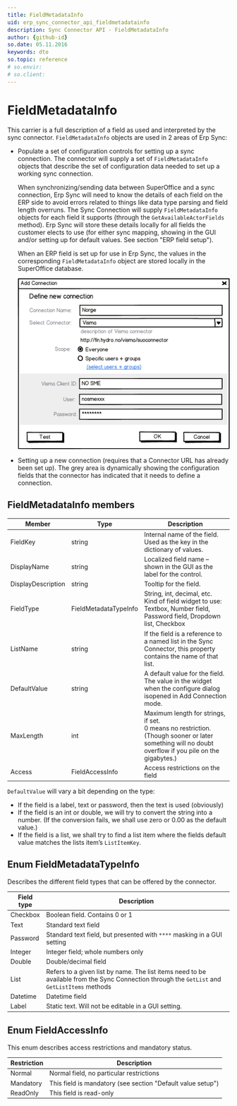 ```yaml
---
title: FieldMetadataInfo
uid: erp_sync_connector_api_fieldmetadatainfo
description: Sync Connector API - FieldMetadataInfo
author: {github-id}
so.date: 05.11.2016
keywords: dto
so.topic: reference
# so.envir:
# so.client:
---
```


# FieldMetadataInfo

This carrier is a full description of a field as used and interpreted by the sync connector. `FieldMetadataInfo` objects are used in 2 areas of Erp Sync:

* Populate a set of configuration controls for setting up a sync connection. The connector will supply a set of `FieldMetadataInfo` objects that describe the set of configuration data needed to set up a working sync connection.

  When synchronizing/sending data between SuperOffice and a sync connection, Erp Sync will need to know the details of each field on the ERP side to avoid errors related to things like data type parsing and field length overruns. The Sync Connection will supply `FieldMetadataInfo` objects for each field it supports (through the `GetAvailableActorFields` method). Erp Sync will store these details locally for all fields the customer elects to use (for either sync mapping, showing in the GUI and/or setting up for default values. See section "ERP field setup").

  When an ERP field is set up for use in Erp Sync, the values in the corresponding `FieldMetadataInfo` object are stored locally in the SuperOffice database.

  ![ALT][img1]

* Setting up a new connection (requires that a Connector URL has already been set up). The grey area is dynamically showing the configuration fields that the connector has indicated that it needs to define a connection.

## FieldMetadataInfo members

| Member | Type | Description |
|---|---|---|
| FieldKey | string | Internal name of the field. Used as the key in the dictionary of values. |
| DisplayName | string | Localized field name – shown in the GUI as the label for the control. |
| DisplayDescription | string | Tooltip for the field. |
| FieldType | FieldMetadataTypeInfo | String, int, decimal, etc.<br>Kind of field widget to use: Textbox, Number field, Password field, Dropdown list, Checkbox |
| ListName | string | If the field is a reference to a named list in the Sync Connector, this property contains the name of that list. |
| DefaultValue | string | A default value for the field. The value in the widget when the configure dialog isopened in Add Connection mode. |
| MaxLength | int | Maximum length for strings, if set.<br>0 means no restriction. (Though sooner or later something will no doubt overflow if you pile on the gigabytes.) |
| Access | FieldAccessInfo | Access restrictions on the field |

`DefaultValue` will vary a bit depending on the type:

* If the field is a label, text or password, then the text is used (obviously)
* If the field is an int or double, we will try to convert the string into a number. (If the conversion fails, we shall use zero or 0.00 as the default value.)
* If the field is a list, we shall try to find a list item where the fields default value matches the lists item’s `ListItemKey`.

## Enum FieldMetadataTypeInfo

Describes the different field types that can be offered by the connector.

| Field type | Description |
|---|---|
| Checkbox | Boolean field. Contains 0 or 1 |
| Text | Standard text field |
| Password | Standard text field, but presented with `****` masking in a GUI setting |
| Integer | Integer field; whole numbers only |
| Double | Double/decimal field |
| List | Refers to a given list by name. The list items need to be available from the Sync Connection through the `GetList` and `GetListItems` methods |
| Datetime | Datetime field |
| Label | Static text. Will not be editable in a GUI setting. |

## Enum FieldAccessInfo

This enum describes access restrictions and mandatory status.

| Restriction | Description |
|---|---|
| Normal | Normal field, no particular restrictions |
| Mandatory | This field is mandatory (see section "Default value setup") |
| ReadOnly | This field is read-only |

<!-- Referenced links -->

<!-- Referenced images -->
[img1]: media/image003.png
